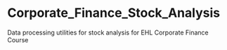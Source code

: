 # Corporate_Finance_Stock_Analysis
Data processing utilities for stock analysis for EHL Corporate Finance Course
